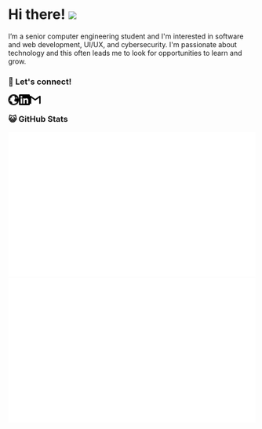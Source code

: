 # Hi there! <img src="https://raw.githubusercontent.com/MartinHeinz/MartinHeinz/master/wave.gif" width="30px">

I’m a senior computer engineering student and I'm interested in software and web development, UI/UX, and cybersecurity. I'm passionate about technology and this often leads me to look for opportunities to learn and grow.

### 🔗 Let's connect!

[<img align="left" alt="Website" width="22px" src="https://raw.githubusercontent.com/joiellantero/joiellantero/main/globe-light-mode.svg" />][website]
[<img align="left" alt="LinkedIn" width="22px" src="https://raw.githubusercontent.com/joiellantero/joiellantero/main/linkedin-light-mode.svg" />][linkedin]
[<img align="left" alt="Email" width="22px" src="https://raw.githubusercontent.com/joiellantero/joiellantero/main/gmail-light-mode.svg" />][email]

<br />

### 😺 GitHub Stats

<a href="https://github.com/joiellantero/github-stats">

![](https://github.com/joiellantero/github-stats/blob/master/generated/overview.svg)
![](https://github.com/joiellantero/github-stats/blob/master/generated/languages.svg)

</a>


[website]: https://joiellantero.tech/
[linkedin]: https://www.linkedin.com/in/joiellantero/
[email]: mailto:jatllantero@gmail.com
